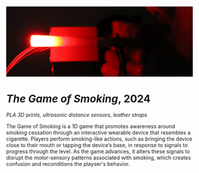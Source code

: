 ![Close-up of a glowing red wearable device resembling a cigarette, held near a user's mouth in a dark environment.](https://github.com/thomknoe/smokegame.js/blob/main/public/github-cover.png)

# _The Game of Smoking_, 2024

_PLA 3D prints, ultrasonic distance sensors, leather straps_

The Game of Smoking is a 1D game that promotes awareness around smoking cessation through an interactive wearable device that resembles a cigarette. Players perform smoking-like actions, such as bringing the device close to their mouth or tapping the device’s base, in response to signals to progress through the level. As the game advances, it alters these signals to disrupt the motor-sensory patterns associated with smoking, which creates confusion and reconditions the playser's behavior.

